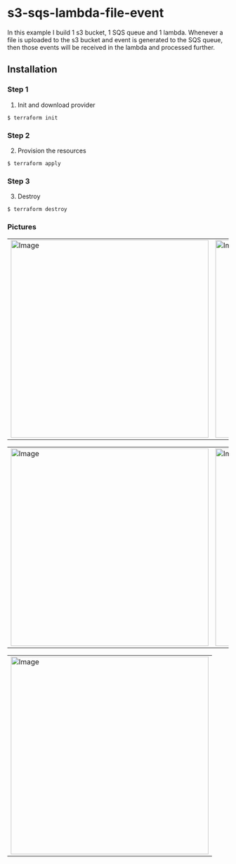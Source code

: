 # s3-sqs-lambda-file-event

In this example I build 1 s3 bucket, 1 SQS queue and 1 lambda. Whenever a file is uploaded to the s3 bucket and event is generated to the SQS queue, then those events will be received in the lambda and processed further.

## Installation

### Step 1
1. Init and download provider
```
$ terraform init
```

### Step 2
2. Provision the resources
```
$ terraform apply
```

### Step 3
3. Destroy
```
$ terraform destroy
```


### Pictures
<table style="width:100%">
  <tr>
    <td>
  	<img width="450" alt="Image" src="https://user-images.githubusercontent.com/56041525/217998971-3389ceb5-2f91-4417-b35e-eed6ae725068.png">
    </td>
    <td>
  	<img width="450" alt="Image" src="https://user-images.githubusercontent.com/56041525/217998982-72bb2a2e-6521-4751-b0a7-a161a5187a47.png">
    </td>
  </tr>
</table>


<table style="width:100%">
  <tr>
    <td>
  	<img width="450" alt="Image" src="">
    </td>
    <td>
  	<img width="450" alt="Image" src="">
    </td>
  </tr>
</table>


<table style="width:100%">
  <tr>
    <td>
  	<img width="450" alt="Image" src="">
    </td>
  </tr>
</table>
